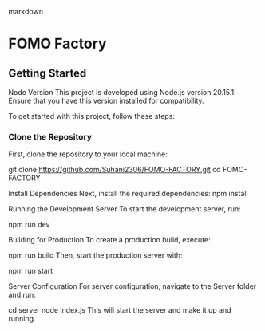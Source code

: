 markdown
# FOMO Factory

## Getting Started


Node Version
This project is developed using Node.js version 20.15.1. Ensure that you have this version installed for compatibility.

To get started with this project, follow these steps:

### Clone the Repository

First, clone the repository to your local machine:

git clone https://github.com/Suhani2306/FOMO-FACTORY.git
cd FOMO-FACTORY

Install Dependencies
Next, install the required dependencies:
npm install

Running the Development Server
To start the development server, run:

npm run dev

Building for Production
To create a production build, execute:

npm run build
Then, start the production server with:

npm run start


Server Configuration
For server configuration, navigate to the Server folder and run:

cd server
node index.js
This will start the server and make it up and running.

